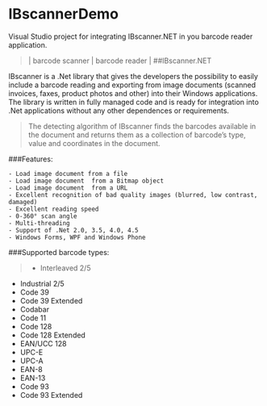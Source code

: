 # IBscannerDemo
Visual Studio project for integrating IBscanner.NET in you barcode reader application.
> | barcode scanner | barcode reader | 
##IBscanner.NET

IBscanner is a .Net library that gives the developers the possibility to easily include a barcode reading and exporting from image documents (scanned invoices, faxes, product photos and other) into their Windows applications.
The library is written in fully managed code and is ready for integration into .Net applications without any other dependences or requirements.

>The detecting algorithm of IBscanner finds the barcodes available in the document and returns them as a collection of barcode’s type, value and coordinates in the document.
 
###Features:

    - Load image document from a file
    - Load image document  from a Bitmap object
    - Load image document  from a URL
    - Excellent recognition of bad quality images (blurred, low contrast, damaged)
    - Excellent reading speed
    - 0-360° scan angle
    - Multi-threading
    - Support of .Net 2.0, 3.5, 4.0, 4.5
    - Windows Forms, WPF and Windows Phone


###Supported barcode types:
>* Interleaved 2/5
* Industrial 2/5
* Code 39
* Code 39 Extended
* Codabar
* Code 11
* Code 128
* Code 128 Extended
* EAN/UCC 128
* UPC-E
* UPC-A
* EAN-8
* EAN-13
* Code 93
* Code 93 Extended
